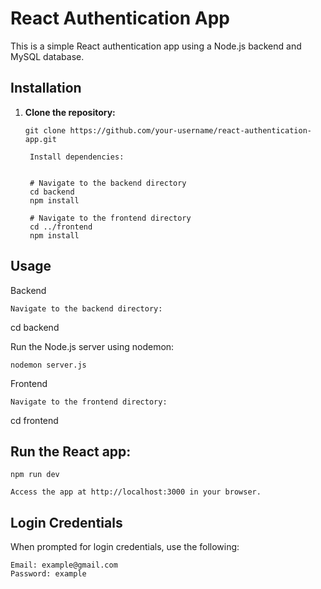 # React Authentication App

This is a simple React authentication app using a Node.js backend and MySQL database.

## Installation

1. **Clone the repository:**
   ```
   git clone https://github.com/your-username/react-authentication-app.git

    Install dependencies:
    

    # Navigate to the backend directory
    cd backend
    npm install

    # Navigate to the frontend directory
    cd ../frontend
    npm install

## Usage
Backend

    Navigate to the backend directory:
    

cd backend

Run the Node.js server using nodemon:


    nodemon server.js

Frontend

    Navigate to the frontend directory:
    

cd frontend

## Run the React app:


    npm run dev

    Access the app at http://localhost:3000 in your browser.

## Login Credentials

When prompted for login credentials, use the following:

    Email: example@gmail.com
    Password: example